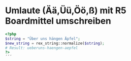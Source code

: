 # Umlaute (Ää,Üü,Öö,ß) mit R5 Boardmittel umschreiben

```php 
<?php
$string = "Über uns hängen Äpfel";
$new_string = rex_string::normalize($string);
# Result: ueberuns-haengen-aepfel
?>
´´´
